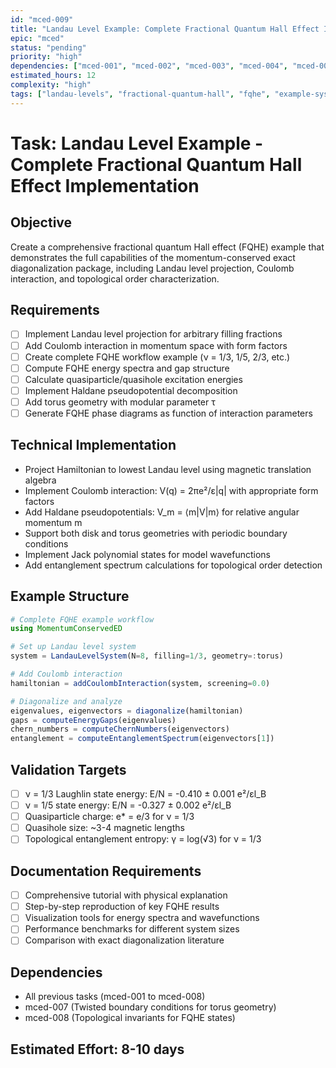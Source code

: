 ```yaml
---
id: "mced-009"
title: "Landau Level Example: Complete Fractional Quantum Hall Effect Implementation"
epic: "mced"
status: "pending"
priority: "high"
dependencies: ["mced-001", "mced-002", "mced-003", "mced-004", "mced-005", "mced-006", "mced-007", "mced-008"]
estimated_hours: 12
complexity: "high"
tags: ["landau-levels", "fractional-quantum-hall", "fqhe", "example-system"]
---
```


# Task: Landau Level Example - Complete Fractional Quantum Hall Effect Implementation

## Objective
Create a comprehensive fractional quantum Hall effect (FQHE) example that demonstrates the full capabilities of the momentum-conserved exact diagonalization package, including Landau level projection, Coulomb interaction, and topological order characterization.

## Requirements
- [ ] Implement Landau level projection for arbitrary filling fractions
- [ ] Add Coulomb interaction in momentum space with form factors
- [ ] Create complete FQHE workflow example (ν = 1/3, 1/5, 2/3, etc.)
- [ ] Compute FQHE energy spectra and gap structure
- [ ] Calculate quasiparticle/quasihole excitation energies
- [ ] Implement Haldane pseudopotential decomposition
- [ ] Add torus geometry with modular parameter τ
- [ ] Generate FQHE phase diagrams as function of interaction parameters

## Technical Implementation
- Project Hamiltonian to lowest Landau level using magnetic translation algebra
- Implement Coulomb interaction: V(q) = 2πe²/ε|q| with appropriate form factors
- Add Haldane pseudopotentials: V_m = ⟨m|V|m⟩ for relative angular momentum m
- Support both disk and torus geometries with periodic boundary conditions
- Implement Jack polynomial states for model wavefunctions
- Add entanglement spectrum calculations for topological order detection

## Example Structure
```julia
# Complete FQHE example workflow
using MomentumConservedED

# Set up Landau level system
system = LandauLevelSystem(N=8, filling=1/3, geometry=:torus)

# Add Coulomb interaction
hamiltonian = addCoulombInteraction(system, screening=0.0)

# Diagonalize and analyze
eigenvalues, eigenvectors = diagonalize(hamiltonian)
gaps = computeEnergyGaps(eigenvalues)
chern_numbers = computeChernNumbers(eigenvectors)
entanglement = computeEntanglementSpectrum(eigenvectors[1])
```

## Validation Targets
- [ ] ν = 1/3 Laughlin state energy: E/N = -0.410 ± 0.001 e²/εl_B
- [ ] ν = 1/5 state energy: E/N = -0.327 ± 0.002 e²/εl_B
- [ ] Quasiparticle charge: e* = e/3 for ν = 1/3
- [ ] Quasihole size: ~3-4 magnetic lengths
- [ ] Topological entanglement entropy: γ = log(√3) for ν = 1/3

## Documentation Requirements
- [ ] Comprehensive tutorial with physical explanation
- [ ] Step-by-step reproduction of key FQHE results
- [ ] Visualization tools for energy spectra and wavefunctions
- [ ] Performance benchmarks for different system sizes
- [ ] Comparison with exact diagonalization literature

## Dependencies
- All previous tasks (mced-001 to mced-008)
- mced-007 (Twisted boundary conditions for torus geometry)
- mced-008 (Topological invariants for FQHE states)

## Estimated Effort: 8-10 days